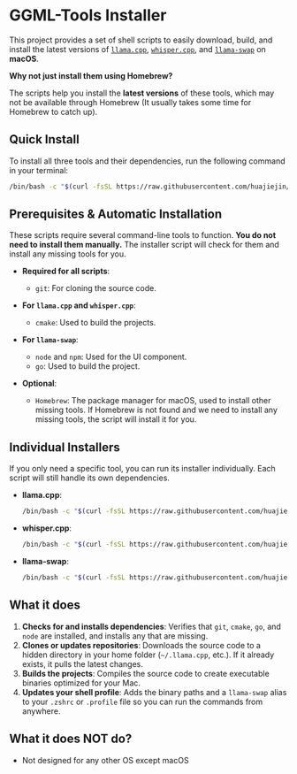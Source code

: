# GGML-Tools Installer

This project provides a set of shell scripts to easily download, build, and install the latest versions of [`llama.cpp`](https://github.com/ggml-org/llama.cpp), [`whisper.cpp`](https://github.com/ggml-org/whisper.cpp), and [`llama-swap`](https://github.com/mostlygeek/llama-swap) on **macOS**.

**Why not just install them using Homebrew?**

The scripts help you install the **latest versions** of these tools, which may not be available through Homebrew (It usually takes some time for Homebrew to catch up).

## Quick Install

To install all three tools and their dependencies, run the following command in your terminal:

```bash
/bin/bash -c "$(curl -fsSL https://raw.githubusercontent.com/huajiejin/ggml-tools-installer/main/install_all.sh)"
```

## Prerequisites & Automatic Installation

These scripts require several command-line tools to function. **You do not need to install them manually.** The installer script will check for them and install any missing tools for you.

- **Required for all scripts**:
  - `git`: For cloning the source code.

- **For `llama.cpp` and `whisper.cpp`**:
  - `cmake`: Used to build the projects.

- **For `llama-swap`**:
  - `node` and `npm`: Used for the UI component.
  - `go`: Used to build the project.

- **Optional**:
  - `Homebrew`: The package manager for macOS, used to install other missing tools. If Homebrew is not found and we need to install any missing tools, the script will install it for you.

## Individual Installers

If you only need a specific tool, you can run its installer individually. Each script will still handle its own dependencies.

- **llama.cpp**:
    ```bash
    /bin/bash -c "$(curl -fsSL https://raw.githubusercontent.com/huajiejin/ggml-tools-installer/main/install_llama.cpp.sh)"
    ```
- **whisper.cpp**:
    ```bash
    /bin/bash -c "$(curl -fsSL https://raw.githubusercontent.com/huajiejin/ggml-tools-installer/main/install_whisper.cpp.sh)"
    ```
- **llama-swap**:
    ```bash
    /bin/bash -c "$(curl -fsSL https://raw.githubusercontent.com/huajiejin/ggml-tools-installer/main/install_llama_swap.sh)"
    ```

## What it does

1.  **Checks for and installs dependencies**: Verifies that `git`, `cmake`, `go`, and `node` are installed, and installs any that are missing.
2.  **Clones or updates repositories**: Downloads the source code to a hidden directory in your home folder (`~/.llama.cpp`, etc.). If it already exists, it pulls the latest changes.
3.  **Builds the projects**: Compiles the source code to create executable binaries optimized for your Mac.
4.  **Updates your shell profile**: Adds the binary paths and a `llama-swap` alias to your `.zshrc` or `.profile` file so you can run the commands from anywhere.


## What it does NOT do?

- Not designed for any other OS except macOS
